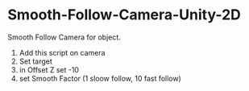 # Smooth-Follow-Camera-Unity-2D
Smooth Follow Camera for object.

1. Add this script on camera
2. Set target
3. in Offset Z set -10
4. set Smooth Factor (1 sloow follow, 10 fast follow)
